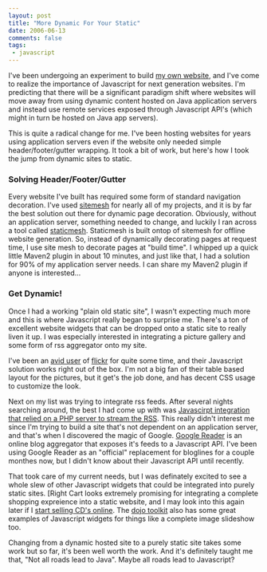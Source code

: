 ```yaml
---
layout: post
title: "More Dynamic For Your Static"
date: 2006-06-13
comments: false
tags:
 - javascript
---
```


I've been undergoing an experiment to build [my own website](http://ryan.codecrate.com), and I've come to realize the importance of Javascript for next generation websites. I'm predicting that there will be a significant paradigm shift where websites will move away from using dynamic content hosted on Java application servers and instead use remote services exposed through Javascript API's (which might in turn be hosted on Java app servers).



This is quite a radical change for me. I've been hosting websites for years using application servers even if the website only needed simple header/footer/gutter wrapping. It took a bit of work, but here's how I took the jump from dynamic sites to static.



### Solving Header/Footer/Gutter



Every website I've built has required some form of standard navigation decoration. I've used [sitemesh](http://www.opensymphony.com/sitemesh/) for nearly all of my projects, and it is by far the best solution out there for dynamic page decoration. Obviously, without an application server, something needed to change, and luckily I ran across a tool called [staticmesh](http://www.pols.co.uk/downloads/static-mesh/). Staticmesh is built ontop of sitemesh for offline website generation. So, instead of dynamically decorating pages at request time, I use site mesh to decorate pages at "build time". I whipped up a quick little Maven2 plugin in about 10 minutes, and just like that, I had a solution for 90% of my application server needs. I can share my Maven2 plugin if anyone is interested...



### Get Dynamic!



Once I had a working "plain old static site", I wasn't expecting much more and this is where Javascript really began to surprise me. There's a ton of excellent website widgets that can be dropped onto a static site to really liven it up. I was especially interested in integrating a picture gallery and some form of rss aggregator onto my site.



I've been an [avid user](http://www.flickr.com/photos/wireframe) of [flickr](http://www.flickr.com) for quite some time, and their Javascript solution works right out of the box. I'm not a big fan of their table based layout for the pictures, but it get's the job done, and has decent CSS usage to customize the look.



Next on my list was trying to integrate rss feeds. After several nights searching around, the best I had come up with was [Javascirpt integration that relied on a PHP server to stream the RSS](http://www.rss-to-javascript.com/). This really didn't interest me since I'm trying to build a site that's not dependent on an application server, and that's when I discovered the magic of Google. [Google Reader](http://reader.google.com) is an online blog aggregator that exposes it's feeds to a Javascript API. I've been using Google Reader as an "official" replacement for bloglines for a couple monthes now, but I didn't know about their Javascript API until recently.



That took care of my current needs, but I was definately excited to see a whole slew of other Javascript widgets that could be integrated into purely static sites. [Right Cart looks extremely promising for integrating a complete shopping expreience into a static website, and I may look into this again later if I [start selling CD's online](http://ryan.codecrate.com/music/). The [dojo toolkit](http://dojotoolkit.org/) also has some great examples of Javascript widgets for things like a complete image slideshow too.



Changing from a dynamic hosted site to a purely static site takes some work but so far, it's been well worth the work. And it's definitely taught me that, "Not all roads lead to Java". Maybe all roads lead to Javascript?

